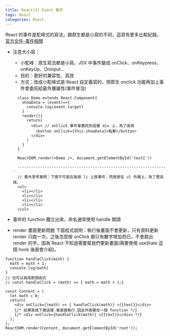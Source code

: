```yaml
---
title: React(3) Event 事件
tags: React
categories: React
---
```

React 的事件是駝峰式的寫法，跟原生都是小寫的不同，這頁有更多比較紀錄。
[官方文件-事件相關](https://zh-hant.reactjs.org/docs/events.html)
<!-- more -->

- 注意大小寫：
  - 小駝峰：原生寫法都是小寫，JSX 中事件變成 onClick、onKeypress、onKeyUp、Oninput...
  - 目的：更好的兼容性、高效
  - 方式：改成小駝峰式是 React 自定義寫的，把原生 onclick 功能再加上事件會委託給最外層屬性(事件冒泡)
  ```
    class Demo extends React.Component{
      showData = (event)=>{
        console.log(event.target)
      }
      render(){
        return(
          <div> // onClick 事件會委託到這層 div 上，為了高效
            <button onClick={this.showData}>點擊</button>
          </div>
        )
      }
    }

    ReactDOM.render(<Demo />, document.getElementById('test1'))

    ------------------------------------------------------------------
    // 委外思考案例：下面不可能在每個 li 上放事件，而是放在 ul 外層上，為了更高效。
    <ul>
      <li></li>
      <li></li>
      <li></li>
      <li></li>
    </ul>
  ```

- 事件的 function 獨立出來，命名通常使用 handle 開頭
- render 畫面更新問題
下面程式說明：執行後畫面不會更新，只有資料更新 render 只跑一次，之後怎麼按 onClick 都只有數字增加而已，不會跑出 render 的字，因為 React 不知道需要幫我們更新畫面(需要使用 useState 這個 hook 後面會介紹)。
```
function handleClick(math) {
  math = math + 1;
  console.log(math)
}
// 也可以寫成箭頭函式
// const handleClick = (math) => { math = math + 1;}

const Content = (
  let math = 0;
  return(
    <div onClick={(math) => { handleClick(math)} >{{text}}</div>
    {/* 如果寫成下面這樣.會直接執行.因此外面要在一個 function */}
    {/* <div onClick={handleClick(math)} >{{text}}</div> */}
  );
);
ReactDOM.render(Content, document.getElementById('root'));
```
